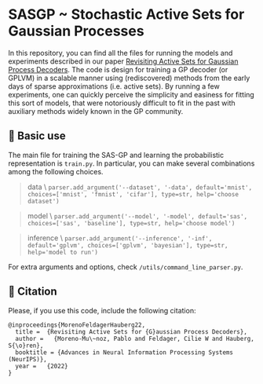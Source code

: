 # SASGP ~ Stochastic Active Sets for Gaussian Processes
In this repository, you can find all the files for running the models and experiments described in our paper [Revisiting Active Sets for Gaussian Process Decoders](https://openreview.net/pdf?id=rAVqc7KSGDa). The code is design for training a GP decoder (or GPLVM) in a scalable manner using (rediscovered) methods from the early days of sparse approximations (i.e. active sets). By running a few experiments, one can quickly perceive the simplicity and easiness for fitting this sort of models, that were notoriously difficult to fit in the past with auxiliary methods widely known in the GP community.

## 🥑 Basic use 

The main file for training the SAS-GP and learning the probabilistic representation is `train.py`. In particular, you can make several combinations among the following choices. 

> data \ `parser.add_argument('--dataset', '-data', default='mnist', choices=['mnist', 'fmnist', 'cifar'], type=str, help='choose dataset')`

> model \ `parser.add_argument('--model', '-model', default='sas', choices=['sas', 'baseline'], type=str, help='choose model')`

> inference \ `parser.add_argument('--inference', '-inf', default='gplvm', choices=['gplvm', 'bayesian'], type=str, help='model to run')`

For extra arguments and options, check `/utils/command_line_parser.py`.

## 🥝 Citation 

Please, if you use this code, include the following citation:
```
@inproceedings{MorenoFeldagerHauberg22,
  title =  {Revisiting Active Sets for {G}aussian Process Decoders},
  author =   {Moreno-Mu\~noz, Pablo and Feldager, Cilie W and Hauberg, S{\o}ren},
  booktitle = {Advances in Neural Information Processing Systems (NeurIPS)},
  year =   {2022}
}
```
